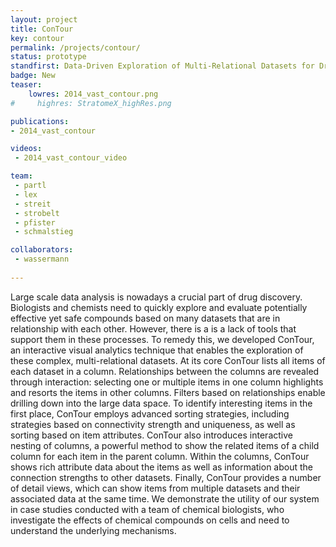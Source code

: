```yaml
---
layout: project
title: ConTour
key: contour
permalink: /projects/contour/
status: prototype
standfirst: Data-Driven Exploration of Multi-Relational Datasets for Drug Discovery
badge: New
teaser: 
    lowres: 2014_vast_contour.png
#     highres: StratomeX_highRes.png

publications:
- 2014_vast_contour

videos:
 - 2014_vast_contour_video

team:
 - partl
 - lex
 - streit 
 - strobelt
 - pfister
 - schmalstieg

collaborators:
 - wassermann 
 
---
```


Large scale data analysis is nowadays a crucial part of drug discovery. Biologists and chemists need to quickly explore and evaluate potentially effective yet safe compounds based on many datasets that are in relationship with each other. However, there is a is a lack of tools that support them in these processes. To remedy this, we developed ConTour, an interactive visual analytics technique that enables the exploration of these complex, multi-relational datasets. At its core ConTour lists all items of each dataset in a column. Relationships between the columns are revealed through interaction: selecting one or multiple items in one column highlights and resorts the items in other columns. Filters based on relationships enable drilling down into the large data space. To identify interesting items in the first place, ConTour employs advanced sorting strategies, including strategies based on connectivity strength and uniqueness, as well as sorting based on item attributes. ConTour also introduces interactive nesting of columns, a powerful method to show the related items of a child column for each item in the parent column. Within the columns, ConTour shows rich attribute data about the items as well as information about the connection strengths to other datasets. Finally, ConTour provides a number of detail views, which can show items from multiple datasets and their associated data at the same time. We demonstrate the utility of our system in case studies conducted with a team of chemical biologists, who investigate the effects of chemical compounds on cells and need to understand the underlying mechanisms.